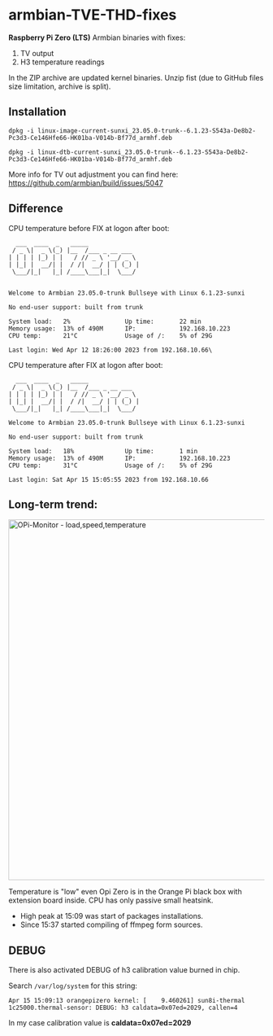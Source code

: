 # armbian-TVE-THD-fixes
**Raspberry Pi Zero (LTS)** Armbian binaries with fixes:
1. TV output
2. H3 temperature readings

In the ZIP archive are updated kernel binaries.
Unzip fist (due to GitHub files size limitation, archive is split).

## Installation

`dpkg -i linux-image-current-sunxi_23.05.0-trunk--6.1.23-S543a-De8b2-Pc3d3-Ce146Hfe66-HK01ba-V014b-Bf77d_armhf.deb`

`dpkg -i linux-dtb-current-sunxi_23.05.0-trunk--6.1.23-S543a-De8b2-Pc3d3-Ce146Hfe66-HK01ba-V014b-Bf77d_armhf.deb`

More info for TV out adjustment you can find here:
https://github.com/armbian/build/issues/5047

## Difference
CPU temperature before FIX at logon after boot:
```
  ___  ____  _   _____
 / _ \|  _ \(_) |__  /___ _ __ ___
| | | | |_) | |   / // _ \ '__/ _ \
| |_| |  __/| |  / /|  __/ | | (_) |
 \___/|_|   |_| /____\___|_|  \___/


Welcome to Armbian 23.05.0-trunk Bullseye with Linux 6.1.23-sunxi

No end-user support: built from trunk

System load:   2%               Up time:       22 min
Memory usage:  13% of 490M      IP:            192.168.10.223
CPU temp:      21°C             Usage of /:    5% of 29G

Last login: Wed Apr 12 18:26:00 2023 from 192.168.10.66\
```

CPU temperature after FIX at logon after boot:
```
  ___  ____  _   _____
 / _ \|  _ \(_) |__  /___ _ __ ___
| | | | |_) | |   / // _ \ '__/ _ \
| |_| |  __/| |  / /|  __/ | | (_) |
 \___/|_|   |_| /____\___|_|  \___/

Welcome to Armbian 23.05.0-trunk Bullseye with Linux 6.1.23-sunxi

No end-user support: built from trunk

System load:   18%              Up time:       1 min
Memory usage:  13% of 490M      IP:            192.168.10.223
CPU temp:      31°C             Usage of /:    5% of 29G

Last login: Sat Apr 15 15:05:55 2023 from 192.168.10.66
```

## Long-term trend:

<img width="709" alt="OPi-Monitor - load,speed,temperature" src="https://user-images.githubusercontent.com/5048591/232230631-06a93377-7920-44de-b26c-e45e44ae470a.png">

Temperature is "low" even Opi Zero is in the Orange Pi black box with extension board inside.
CPU has only passive small heatsink.
* High peak at 15:09 was start of packages installations.
* Since 15:37 started compiling of ffmpeg form sources.

## DEBUG
There is also activated DEBUG of h3 calibration value burned in chip.

Search `/var/log/system` for this string:

`Apr 15 15:09:13 orangepizero kernel: [    9.460261] sun8i-thermal 1c25000.thermal-sensor: DEBUG: h3 caldata=0x07ed=2029, callen=4`

In my case calibration value is **caldata=0x07ed=2029**
